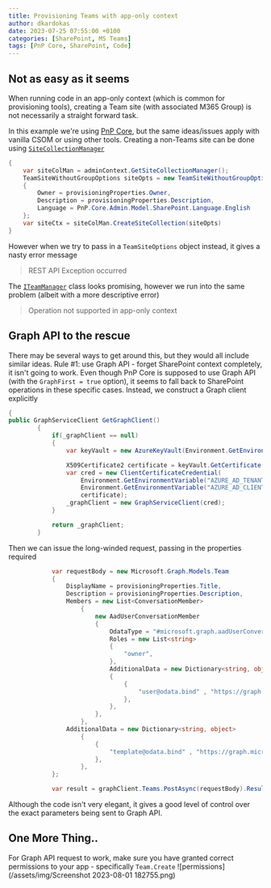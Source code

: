 ```yaml
---
title: Provisioning Teams with app-only context
author: dkardokas
date: 2023-07-25 07:55:00 +0100
categories: [SharePoint, MS Teams]
tags: [PnP Core, SharePoint, Code]
---
```


## Not as easy as it seems

When running code in an app-only context (which is common for provisioning tools), creating a Team site (with associated M365 Group) is not necessarily a straight forward task. 

In this example we're using [PnP Core](https://github.com/pnp/pnpcore), but the same ideas/issues apply with vanilla CSOM or using other tools.
Creating a non-Teams site can be done using [`SiteCollectionManager`](https://pnp.github.io/pnpcore/api/PnP.Core.Admin.Model.SharePoint.ISiteCollectionManager.html)
```cs
{
    var siteColMan = adminContext.GetSiteCollectionManager();
    TeamSiteWithoutGroupOptions siteOpts = new TeamSiteWithoutGroupOptions(new Uri(provisioningProperties.Url), provisioningProperties.Title)
    {
        Owner = provisioningProperties.Owner,
        Description = provisioningProperties.Description,
        Language = PnP.Core.Admin.Model.SharePoint.Language.English
    };
    var siteCtx = siteColMan.CreateSiteCollection(siteOpts)
}
```
However when we try to pass in a `TeamSiteOptions` object instead, it gives a nasty error message 
> REST API Exception occurred

The [`ITeamManager`](https://pnp.github.io/pnpcore/api/PnP.Core.Admin.Model.Teams.ITeamManager.html) class looks promising, however we run into the same problem (albeit with a more descriptive error)

> Operation not supported in app-only context

## Graph API to the rescue

There may be several ways to get around this, but they would all include similar ideas.
Rule #1: use Graph API - forget SharePoint context completely, it isn't going to work. Even though PnP Core is supposed to use Graph API (with the `GraphFirst = true` option), it seems to fall back to SharePoint operations in these specific cases. Instead, we construct a Graph client explicitly

```cs
{
public GraphServiceClient GetGraphClient()
        {
            if(_graphClient == null)
            {
                var keyVault = new AzureKeyVault(Environment.GetEnvironmentVariable("AZURE_KEY_VAULT_URI", EnvironmentVariableTarget.Process));

                X509Certificate2 certificate = keyVault.GetCertificate(Environment.GetEnvironmentVariable("AZURE_KEY_VAULT_CERTIFICATE_NAME"));
                var cred = new ClientCertificateCredential(
                    Environment.GetEnvironmentVariable("AZURE_AD_TENANT_ID"),
                    Environment.GetEnvironmentVariable("AZURE_AD_CLIENT_ID"),                     
                    certificate);
                _graphClient = new GraphServiceClient(cred);
            }

            return _graphClient;
        }
```

Then we can issue the long-winded request, passing in the properties required

```cs
            var requestBody = new Microsoft.Graph.Models.Team
            {
                DisplayName = provisioningProperties.Title,
                Description = provisioningProperties.Description,
                Members = new List<ConversationMember>
                    {
                        new AadUserConversationMember
                        {
                            OdataType = "#microsoft.graph.aadUserConversationMember",
                            Roles = new List<string>
                            {
                                "owner",
                            },
                            AdditionalData = new Dictionary<string, object>
                            {
                                {
                                    "user@odata.bind" , "https://graph.microsoft.com/v1.0/users('OWNER-GUID-GOES-HERE')"
                                },
                            },
                        },
                    },
                AdditionalData = new Dictionary<string, object>
                    {
                        {
                            "template@odata.bind" , "https://graph.microsoft.com/v1.0/teamsTemplates('standard')"
                        },
                    },
            };

            var result = graphClient.Teams.PostAsync(requestBody).Result;
```

Although the code isn't very elegant, it gives a good level of control over the exact parameters being sent to Graph API.

## One More Thing..

For Graph API request to work, make sure you have granted correct permissions to your app - specifically `Team.Create`
![permissions](/assets/img/Screenshot 2023-08-01 182755.png)